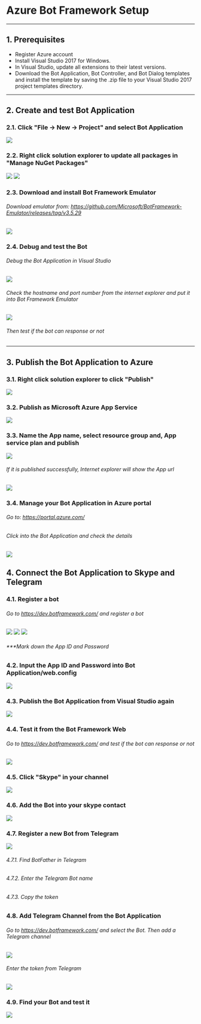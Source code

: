 # Azure Bot Framework Setup
---
## 1. Prerequisites
 - Register Azure account
 - Install Visual Studio 2017 for Windows.
 - In Visual Studio, update all extensions to their latest versions.
 - Download the Bot Application, Bot Controller, and Bot Dialog templates and install the template by saving the .zip file to your Visual Studio 2017 project templates directory.
---
## 2. Create and test Bot Application
### 2.1. Click "File -> New -> Project" and select Bot Application
![](images/create1.png)
### 2.2. Right click solution explorer to update all packages in "Manage NuGet Packages"
![](images/solutionExplore.png)
![](images/create2.png)
### 2.3. Download and install Bot Framework Emulator
###### Download emulator from: https://github.com/Microsoft/BotFramework-Emulator/releases/tag/v3.5.29
![](images/create3.png)
### 2.4. Debug and test the Bot
###### Debug the Bot Application in Visual Studio
![](images/create4.png)
###### Check the hostname and port number from the internet explorer and put it into Bot Framework Emulator
![](images/create5.png)
###### Then test if the bot can response or not
---
## 3. Publish the Bot Application to Azure
### 3.1. Right click solution explorer to click "Publish"
![](images/solutionExplore.png)
### 3.2. Publish as Microsoft Azure App Service
![](images/publish1.png)
### 3.3. Name the App name, select resource group and, App service plan and publish
![](images/publish2.png)
###### If it is published successfully, Internet explorer will show the App url
![](images/publish3.png)
### 3.4. Manage your Bot Application in Azure portal
###### Go to: https://portal.azure.com/
###### Click into the Bot Application and check the details
![](images/publish4.png)
---
## 4. Connect the Bot Application to Skype and Telegram
### 4.1. Register a bot
###### Go to https://dev.botframework.com/ and register a bot
![](images/connect1.png)
![](images/connect2.png)
![](images/connect3.png)
###### ***Mark down the App ID and Password
### 4.2. Input the App ID and Password into Bot Application/web.config
![](images/connect4.png)
### 4.3. Publish the Bot Application from Visual Studio again
![](images/solutionExplore.png)
### 4.4. Test it from the Bot Framework Web
###### Go to https://dev.botframework.com/ and test if the bot can response or not
![](images/connect5.png)
### 4.5. Click "Skype" in your channel
![](images/skype1.PNG)
### 4.6. Add the Bot into your skype contact
![](images/skype2.PNG)
### 4.7. Register a new Bot from Telegram
![](images/connect6.png)
###### 4.7.1. Find BotFather in Telegram
###### 4.7.2. Enter the Telegram Bot name
###### 4.7.3. Copy the token
### 4.8. Add Telegram Channel from the Bot Application
###### Go to https://dev.botframework.com/ and select the Bot. Then add a Telegram channel
![](images/connect7.png)
###### Enter the token from Telegram
![](images/connect8.png)
### 4.9. Find your Bot and test it
![](images/connect9.PNG)



